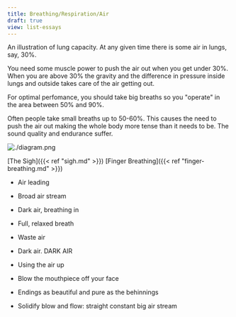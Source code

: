 ```yaml
---
title: Breathing/Respiration/Air
draft: true
view: list-essays
---
```


An illustration of lung capacity. At any given time there is some air in lungs, say, 30%.

You need some muscle power to push the air out when you get under 30%. When you are above 30% the gravity and the difference in pressure inside lungs and outside takes care of the air getting out.

For optimal perfomance, you should take big breaths so you "operate" in the area between 50% and 90%.

Often people take small breaths up to 50-60%. This causes the need to push the air out making the whole body more tense than it needs to be. The sound quality and endurance suffer.

![./diagram.png](./diagram.png)

[The Sigh]({{< ref "sigh.md" >}})
[Finger Breathing]({{< ref "finger-breathing.md" >}})


- Air leading
- Broad air stream
- Dark air, breathing in
- Full, relaxed breath

- Waste air
- Dark air. DARK AIR
- Using the air up
- Blow the mouthpiece off your face
- Endings as beautiful and pure as the behinnings
- Solidify blow and flow: straight constant big air stream
